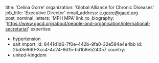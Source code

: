 title: 'Celina Gorre'
organization: 'Global Alliance for Chronic Diseases'
job_title: 'Executive Director'
email_address: c.gorre@gacd.org
post_nominal_letters: 'MPH MPA'
link_to_biography: 'https://www.gacd.org/about/people-and-organisation/international-secretariat'
expertise:
  - hypertension
  - salt
import_id: 8441d1d6-7f0e-442b-9fa0-32e594a4e4bb
id: 2bd3e960-3cc4-4c24-9d15-bd1b8e524057
country:
  - united-kingdom
